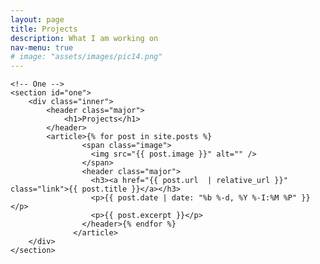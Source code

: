```yaml
---
layout: page
title: Projects
description: What I am working on
nav-menu: true
# image: "assets/images/pic14.png"
---
```

<!-- Main -->
<div id="main" class="alt">

    <!-- One -->
    <section id="one">
        <div class="inner">
            <header class="major">
                <h1>Projects</h1>
            </header>
            <article>{% for post in site.posts %}
                    <span class="image">
                      <img src="{{ post.image }}" alt="" />
                    </span>
                    <header class="major">
                      <h3><a href="{{ post.url  | relative_url }}" class="link">{{ post.title }}</a></h3>
                      <p>{{ post.date | date: "%b %-d, %Y %-I:%M %P" }}</p>
                      <p>{{ post.excerpt }}</p>
                    </header>{% endfor %}
                  </article>
        </div>
    </section>
</div>
